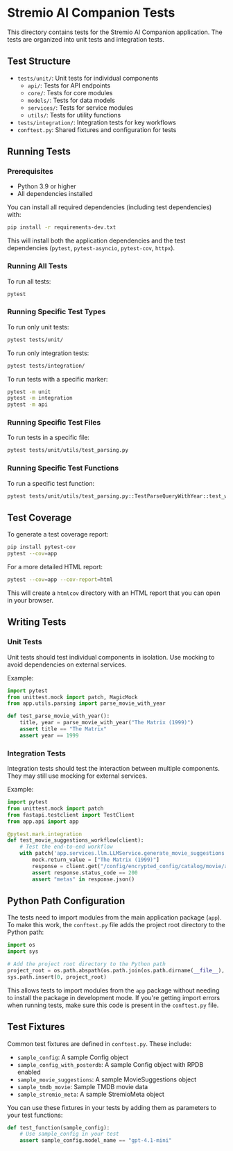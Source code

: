 # Stremio AI Companion Tests

This directory contains tests for the Stremio AI Companion application. The tests are organized into unit tests and integration tests.

## Test Structure

- `tests/unit/`: Unit tests for individual components
  - `api/`: Tests for API endpoints
  - `core/`: Tests for core modules
  - `models/`: Tests for data models
  - `services/`: Tests for service modules
  - `utils/`: Tests for utility functions
- `tests/integration/`: Integration tests for key workflows
- `conftest.py`: Shared fixtures and configuration for tests

## Running Tests

### Prerequisites

- Python 3.9 or higher
- All dependencies installed

You can install all required dependencies (including test dependencies) with:

```bash
pip install -r requirements-dev.txt
```

This will install both the application dependencies and the test dependencies (`pytest`, `pytest-asyncio`, `pytest-cov`, `httpx`).

### Running All Tests

To run all tests:

```bash
pytest
```

### Running Specific Test Types

To run only unit tests:

```bash
pytest tests/unit/
```

To run only integration tests:

```bash
pytest tests/integration/
```

To run tests with a specific marker:

```bash
pytest -m unit
pytest -m integration
pytest -m api
```

### Running Specific Test Files

To run tests in a specific file:

```bash
pytest tests/unit/utils/test_parsing.py
```

### Running Specific Test Functions

To run a specific test function:

```bash
pytest tests/unit/utils/test_parsing.py::TestParseQueryWithYear::test_with_year
```

## Test Coverage

To generate a test coverage report:

```bash
pip install pytest-cov
pytest --cov=app
```

For a more detailed HTML report:

```bash
pytest --cov=app --cov-report=html
```

This will create a `htmlcov` directory with an HTML report that you can open in your browser.

## Writing Tests

### Unit Tests

Unit tests should test individual components in isolation. Use mocking to avoid dependencies on external services.

Example:

```python
import pytest
from unittest.mock import patch, MagicMock
from app.utils.parsing import parse_movie_with_year

def test_parse_movie_with_year():
    title, year = parse_movie_with_year("The Matrix (1999)")
    assert title == "The Matrix"
    assert year == 1999
```

### Integration Tests

Integration tests should test the interaction between multiple components. They may still use mocking for external services.

Example:

```python
import pytest
from unittest.mock import patch
from fastapi.testclient import TestClient
from app.api import app

@pytest.mark.integration
def test_movie_suggestions_workflow(client):
    # Test the end-to-end workflow
    with patch('app.services.llm.LLMService.generate_movie_suggestions') as mock:
        mock.return_value = ["The Matrix (1999)"]
        response = client.get("/config/encrypted_config/catalog/movie/ai_companion_movie.json?search=sci-fi")
        assert response.status_code == 200
        assert "metas" in response.json()
```

## Python Path Configuration

The tests need to import modules from the main application package (`app`). To make this work, the `conftest.py` file adds the project root directory to the Python path:

```python
import os
import sys

# Add the project root directory to the Python path
project_root = os.path.abspath(os.path.join(os.path.dirname(__file__), ".."))
sys.path.insert(0, project_root)
```

This allows tests to import modules from the `app` package without needing to install the package in development mode. If you're getting import errors when running tests, make sure this code is present in the `conftest.py` file.

## Test Fixtures

Common test fixtures are defined in `conftest.py`. These include:

- `sample_config`: A sample Config object
- `sample_config_with_posterdb`: A sample Config object with RPDB enabled
- `sample_movie_suggestions`: A sample MovieSuggestions object
- `sample_tmdb_movie`: Sample TMDB movie data
- `sample_stremio_meta`: A sample StremioMeta object

You can use these fixtures in your tests by adding them as parameters to your test functions:

```python
def test_function(sample_config):
    # Use sample_config in your test
    assert sample_config.model_name == "gpt-4.1-mini"
```